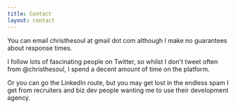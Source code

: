 ```yaml
---
title: Contact
layout: contact
---
```

You can email christhesoul at gmail dot com although I make no guarantees about response times.

I follow lots of fascinating people on Twitter, so whilst I don't tweet often from @christhesoul, I spend a decent amount of time on the platform.

Or you can go the LinkedIn route, but you may get lost in the endless spam I get from recruiters and biz dev people wanting me to use their development agency.
